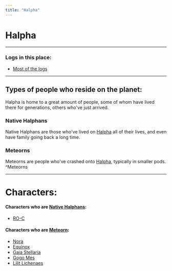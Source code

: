 ```yaml
---
title: "Halpha"
---
```



# Halpha

---

### Logs in this place:
- [Most of the logs](SubIndexes/Logs/LogsIndex.md)

---

## Types of people who reside on the planet:

Halpha is home to a great amount of people, some of whom have lived there for generations, others who've just arrived.

### Native Halphans
Native Halphans are those who've lived on [Halpha](SubIndexes/Places/Halpha.md) all of their lives, and even have family going back a long time.


### Meteorns
Meteorns are people who've crashed onto [Halpha](SubIndexes/Places/Halpha.md), typically in smaller pods.
^Meteorns

---

# Characters:

#### Characters who are [Native Halphans](SubIndexes/Places/Halpha.md#^NativeHalphans):
- [RO-C](SubIndexes/Characters/RO-C.md)

#### Characters who are [Meteorn](halpha#^Meteorns):

- [Nora](SubIndexes/Characters/Nora.md)
- [Equinox](SubIndexes/Characters/Equinox.md)
- [Gaia Stellaria](SubIndexes/Characters/GaiaStellaria.md)
- [Gogo Mes](SubIndexes/Characters/GogoMes.md)
- [Lilit Lichenaes](SubIndexes/Characters/Lilit.md)
